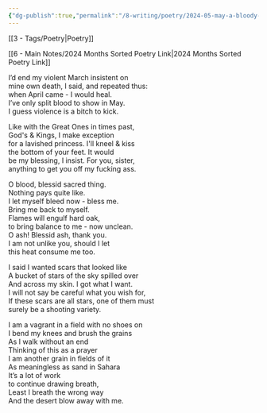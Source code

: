 ```yaml
---
{"dg-publish":true,"permalink":"/8-writing/poetry/2024-05-may-a-bloody-april-hope-for-may-amen/"}
---
```


[[3 - Tags/Poetry\|Poetry]]

[[6 - Main Notes/2024 Months Sorted Poetry Link\|2024 Months Sorted Poetry Link]]


I’d end my violent March insistent on  
mine own death, I said, and repeated thus:  
when April came \- I would heal.   
I’ve only split blood to show in May.  
I guess violence is a bitch to kick. 



Like with the Great Ones in times past,   
God's & Kings, I make exception   
for a lavished princess. I'll kneel & kiss  
the bottom of your feet. It would  
be my blessing, I insist. For you, sister,  
anything to get you off my fucking ass. 



O blood, blessid sacred thing.   
Nothing pays quite like.   
I let myself bleed now \- bless me.   
Bring me back to myself.   
Flames will engulf hard oak,   
to bring balance to me \- now unclean.   
O ash\! Blessid ash, thank you.   
I am not unlike you, should I let  
this heat consume me too. 



I said I wanted scars that looked like   
A bucket of stars of the sky spilled over  
And across my skin. I got what I want.   
I will not say be careful what you wish for,   
If these scars are all stars, one of them must  
surely be a shooting variety. 



I am a vagrant in a field with no shoes on  
I bend my knees and brush the grains  
As I walk without an end  
Thinking of this as a prayer  
I am another grain in fields of it  
As meaningless as sand in Sahara   
It’s a lot of work   
to continue drawing breath,  
Least I breath the wrong way  
And the desert blow away with me.

